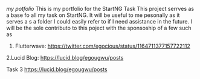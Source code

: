 *my potfolio*
This is my portfolio for the StartNG Task
This project serrves as a base fo all my task on StartNG. It will be  useful to me pesonally as it serves a s a folder I could easily refer to if I need assistance in the future. I will be the sole contributo to this poject with the sponsoship of a few such as 
1. Flutterwave: 
https://twitter.com/egocious/status/1164711377157722112

2.Lucid Blog:
https://lucid.blog/egougwu/posts


Task 3
https://lucid.blog/egougwu/posts


